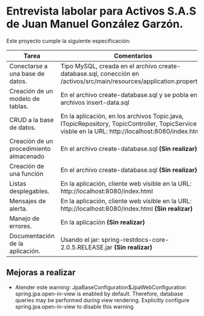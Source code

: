 # Entrevista labolar para Activos S.A.S de Juan Manuel González Garzón.

Este proyecto cumple la siguiente especificación:

Tarea | Comentarios
----- | -------------
Conectarse a una base de datos. 		| Tipo MySQL, creada en el archivo create-database.sql, conección en /activos/src/main/resources/application.properties
Creación de un modelo de tablas.		| En el archivo create-database.sql y se pobla en el archivos insert-data.sql
CRUD a la base de datos.				| En la aplicación, en los archivos Topic.java, ITopicRepository, TopicController, TopicService y visble en la URL: http://localhost:8080/index.html
Creación de un procedimiento almacenado	| En el archivo create-database.sql **(Sin realizar)**
Creación de una función					| En el archivo create-database.sql **(Sin realizar)**
Listas desplegables.					| En la aplicación, cliente web	visible en la URL: http://localhost:8080/index.html
Mensajes de alerta.						| En la aplicación, cliente web	visible en la URL: http://localhost:8080/index.html **(Sin realizar)**
Manejo de errores.						| En la aplicación **(Sin realizar)**
Documentación de la aplicación.			| Usando el jar: spring-restdocs-core-2.0.5.RELEASE.jar **(Sin realizar)**

## Mejoras a realizar

- Atender este warning:
JpaBaseConfiguration$JpaWebConfiguration spring.jpa.open-in-view is enabled by default. Therefore, database queries may be performed during view rendering. Explicitly configure spring.jpa.open-in-view to disable this warning